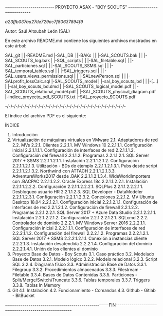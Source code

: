 ------------------------- PROYECTO ASAX - "BOY SCOUTS" ----------------------------

*a23ffb037aa27de729ac7f80637894f9*

Autor: Saúl Altoubah León (SAL)

En este archivo README.md contiene los siguientes archivos mostrados en este árbol:

SAL_git
|
|-README.md
|-SAL_DB
|  |-BAKs
|  |  |-SAL_SCOUTS.bak
|  |  |-SAL_SCOUTS_log.bak
|  |-SQL_scripts
|  |  |-SAL_filetable.sql
|  |  |-SAL_particiones.sql
|  |  |-SAL_SCOUTS_SSMS.sql
|  |  |-SAL_temporal_tables.sql
|  |  |-SAL_triggers.sql
|  |  |-SAL_users_views_permissions.sql
|  |  |-SALnewPerson.sql
|  |  |-SALprofit_lossCalc.sql
|-SAL_SCOUTS_model
|  |-sal_boy_scouts_bd
|  |  |-[...]
|  |-sal_boy_scouts_bd.dmd
|  |-SAL_SCOUTS_logical_model.pdf
|  |-SAL_SCOUTS_relational_model.pdf
|  |-SAL_SCOUTS_physical_diagram.pdf
|-indice_proyecto_pdf_SCOUTS.txt
|-SAL_proyecto_SCOUTS.pdf

-/-/-/-/-/-/-/-/-/-/-/-/-/-/-/-/-/-/-/-/-/-/-/-/-/-/-/-/-/-/-/-/-/-/-


El índice del archivo PDF es el siguiente:

ÍNDICE

1. Introducción
2. Virtualización de máquinas virtuales en VMware
	2.1. Adaptadores de red
	2.2. MVs
		2.2.1. Clientes
			2.2.1.1. MV Windows 10
				2.2.1.1.1. Configuración inicial
					2.2.1.1.1.1. Configuración de interfaces de red
					2.2.1.1.1.2. Configuración del firewall
				2.2.1.1.2. Programas
					2.2.1.1.2.1. SQL Server 2017 + SSMS
						2.2.1.1.2.1.1. Instalación
						2.2.1.1.2.1.2. Configuración
						2.2.1.1.2.1.3. Utilización - BDs de ejemplo
							2.2.1.1.2.1.3.1. Pubs desde script
							2.2.1.1.2.1.3.2. Northwind con ATTACH
							2.2.1.1.2.1.3.3. AdventureWorks2017 desde .BAK
							2.2.1.1.2.1.3.4. WideWorldImporters con .BACPAC
					2.2.1.1.2.2. Oracle Express 18c
						2.2.1.1.2.2.1. Instalación
						2.2.1.1.2.2.2. Configuración
							2.2.1.1.2.2.2.1. SQLPlus
								2.2.1.1.2.2.2.1.1. Desbloqueo usuario HR
					2.2.1.1.2.3. SQL Developer - DataModeler
						2.2.1.1.2.3.1. Configuración
						2.2.1.1.2.3.2. Conexiones
			2.2.1.2. MV Ubuntu Desktop 18.04
				2.2.1.2.1. Configuración inicial
					2.2.1.2.1.1. Configuración de interfaces de red
					2.2.1.2.1.2. Configuración de firewall
				2.2.1.2.2. Programas
					2.2.1.2.2.1. SQL Server 2017 + Azure Data Studio
						2.2.1.2.2.1.1. Instalación
						2.2.1.2.2.1.2. Configuración
							2.2.1.2.2.1.2.1. SQLcmd
		2.2.2. Controlador de dominio
			2.2.2.1. MV Windows Server 2016
				2.2.2.1.1. Configuración inicial
					2.2.2.1.1.1. Configuración de interfaces de red
					2.2.2.1.1.2. Configuración del firewall
				2.2.2.1.2. Programas
					2.2.2.1.2.1. SQL Server 2017 + SSMS
						2.2.2.1.2.1.1. Conexión a instancias cliente
				2.2.2.1.3. Instalación desatendida
				2.2.2.1.4. Configuración del dominio
					2.2.2.1.4.1. Unión de los clientes al dominio
3. Proyecto Base de Datos - Boy Scouts
	3.1. Caso práctico
	3.2. Modelado Base de Datos
		3.2.1. Modelo lógico
		3.2.2. Modelo relacional
		3.2.3. Script SQL
		3.2.4. Diagrama físico
	3.3. Administración Base de Datos
		3.3.1. Filegroup
		3.3.2. Procedimientos almacenados
		3.3.3. Filestream - Filetable
		3.3.4. Bases de Datos Contenidas
		3.3.5. Particiones - Split/Merge/Switch/Truncate
		3.3.6. Tablas temporales
		3.3.7. Triggers
		3.3.8. Tablas In Memory
4. Git
	4.1. Instalación
	4.2. Funcionamiento - Comandos
	4.3. Github - Gitlab - BitBucket

-----------------------------------------------------FIN-------------------------------------------------------
